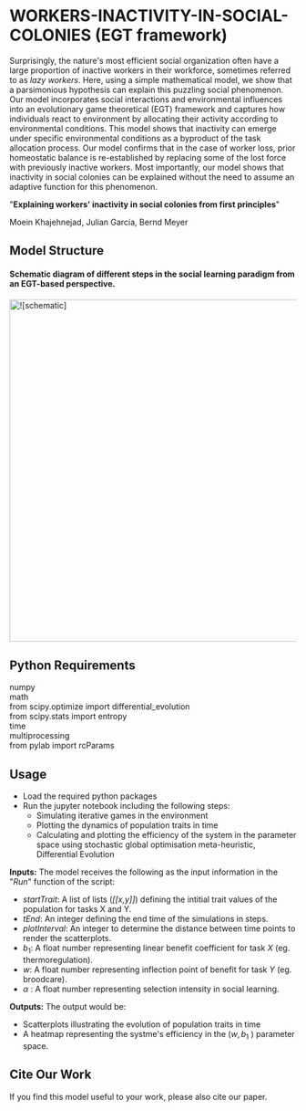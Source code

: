 # WORKERS-INACTIVITY-IN-SOCIAL-COLONIES (EGT framework)

Surprisingly, the nature's most efficient social organization often have a large proportion of inactive workers in their workforce, sometimes referred to as _lazy workers_. Here, using a simple mathematical model, we show that a parsimonious hypothesis can explain this puzzling social phenomenon. Our model incorporates social interactions and environmental influences into an evolutionary game theoretical (EGT) framework and captures how individuals react to environment by allocating their activity according to environmental conditions. This model shows that inactivity can emerge under specific environmental conditions as a byproduct of the task allocation process.
Our model confirms that in the case of worker loss, prior homeostatic balance is re-established by replacing some of the lost force with previously inactive workers. Most importantly, our model shows that inactivity in social colonies can be explained without the need to assume an adaptive function for this phenomenon. 

"**Explaining workers' inactivity in social colonies from first principles**" 

Moein Khajehnejad, Julian García, Bernd Meyer

## Model Structure 
#### Schematic diagram of different steps in the social learning paradigm from an EGT-based perspective. 

<img width="600" alt="![schematic]" src="https://user-images.githubusercontent.com/22978025/173978596-b93a95d5-1ce9-4fee-80b7-4534c7ecba1c.png">

## Python Requirements
numpy<br />
math<br />
from scipy.optimize import differential_evolution<br />
from scipy.stats import entropy<br />
time<br />
multiprocessing<br />
from pylab import rcParams
 

## Usage
- Load the required python packages
- Run the jupyter notebook including the following steps:
    - Simulating iterative games in the environment
    - Plotting the dynamics of population traits in time
    - Calculating and plotting the efficiency of the system in the parameter space using stochastic global optimisation meta-heuristic, Differential Evolution

**Inputs:** The model receives the following as the input information in the "_Run_" function of the script:
- _startTrait_: A list of lists (_[[x,y]]_) defining the intitial trait values of the population for tasks X and Y.
- _tEnd_: An integer defining the end time of the simulations in steps.
- _plotInterval_: An integer to determine the distance between time points to render the scatterplots.
- $b_1$: A float number representing linear benefit coefficient for task _X_ (eg. thermoregulation).
- $w$: A float number representing inflection point of benefit for task _Y_ (eg. broodcare).
- $\alpha$ : A float number representing selection intensity in social learning.

**Outputs:** The output would be:
-  Scatterplots illustrating the evolution of population traits in time
-  A heatmap representing the systme's efficiency in the ($w,b_1$ )  parameter space.

## Cite Our Work
If you find this model useful to your work, please also cite our paper.
